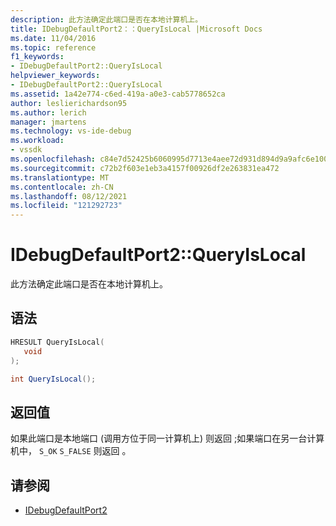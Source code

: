 ```yaml
---
description: 此方法确定此端口是否在本地计算机上。
title: IDebugDefaultPort2：：QueryIsLocal |Microsoft Docs
ms.date: 11/04/2016
ms.topic: reference
f1_keywords:
- IDebugDefaultPort2::QueryIsLocal
helpviewer_keywords:
- IDebugDefaultPort2::QueryIsLocal
ms.assetid: 1a42e774-c6ed-419a-a0e3-cab5778652ca
author: leslierichardson95
ms.author: lerich
manager: jmartens
ms.technology: vs-ide-debug
ms.workload:
- vssdk
ms.openlocfilehash: c84e7d52425b6060995d7713e4aee72d931d894d9a9afc6e100c6d408d4d442f
ms.sourcegitcommit: c72b2f603e1eb3a4157f00926df2e263831ea472
ms.translationtype: MT
ms.contentlocale: zh-CN
ms.lasthandoff: 08/12/2021
ms.locfileid: "121292723"
---
```

# <a name="idebugdefaultport2queryislocal"></a>IDebugDefaultPort2::QueryIsLocal
此方法确定此端口是否在本地计算机上。

## <a name="syntax"></a>语法

```cpp
HRESULT QueryIsLocal(
   void
);
```

```csharp
int QueryIsLocal();
```

## <a name="return-value"></a>返回值
 如果此端口是本地端口 (调用方位于同一计算机上) 则返回 ;如果端口在另一台计算机中， `S_OK` `S_FALSE` 则返回 。

## <a name="see-also"></a>请参阅
- [IDebugDefaultPort2](../../../extensibility/debugger/reference/idebugdefaultport2.md)
